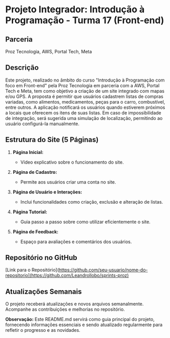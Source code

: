 # Projeto Integrador: Introdução à Programação - Turma 17 (Front-end)

## Parceria
Proz Tecnologia, AWS, Portal Tech, Meta

## Descrição
Este projeto, realizado no âmbito do curso "Introdução à Programação com foco em Front-end" pela Proz Tecnologia em parceria com a AWS, Portal Tech e Meta, tem como objetivo a criação de um site integrado com mapas e/ou GPS. 
A proposta é permitir que usuários cadastrem listas de compras variadas, como alimentos, medicamentos, peças para o carro, combustível, entre outros. A aplicação notificará os usuários quando estiverem próximos a locais que oferecem os itens de suas listas. Em caso de impossibilidade de integração, será sugerida uma simulação de localização, permitindo ao usuário configurá-la manualmente.

## Estrutura do Site (5 Páginas)

1. **Página Inicial:**
   - Vídeo explicativo sobre o funcionamento do site.

2. **Página de Cadastro:**
   - Permite aos usuários criar uma conta no site.

3. **Página de Usuário e Interações:**
   - Inclui funcionalidades como criação, exclusão e alteração de listas.

4. **Página Tutorial:**
   - Guia passo a passo sobre como utilizar eficientemente o site.

5. **Página de Feedback:**
   - Espaço para avaliações e comentários dos usuários.

## Repositório no GitHub
[Link para o Repositório](https://github.com/seu-usuario/nome-do-repositorio](https://github.com/Leandrollobo/sprints-proz)

## Atualizações Semanais
O projeto receberá atualizações e novos arquivos semanalmente. Acompanhe as contribuições e melhorias no repositório.

**Observação:**
Este README.md servirá como guia principal do projeto, fornecendo informações essenciais e sendo atualizado regularmente para refletir o progresso e as novidades.
